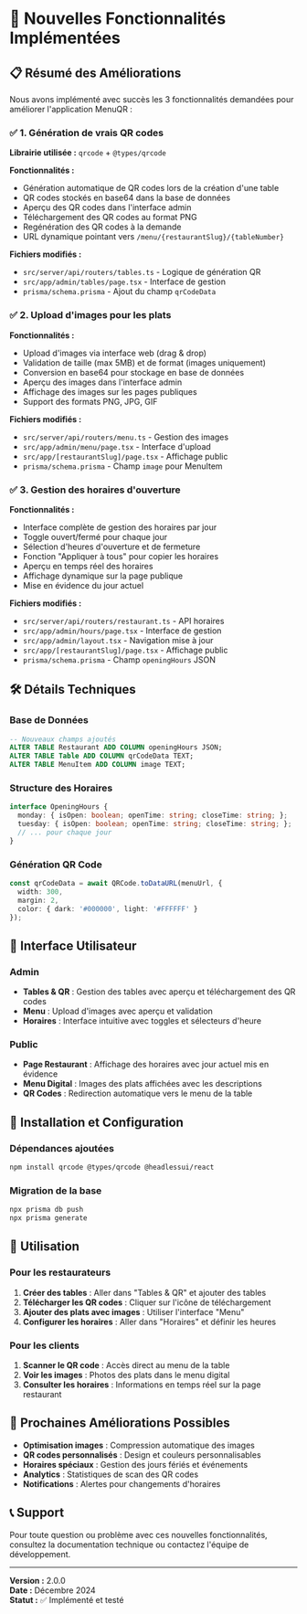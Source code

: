 # 🚀 Nouvelles Fonctionnalités Implémentées

## 📋 Résumé des Améliorations

Nous avons implémenté avec succès les 3 fonctionnalités demandées pour améliorer l'application MenuQR :

### ✅ 1. Génération de vrais QR codes

**Librairie utilisée :** `qrcode` + `@types/qrcode`

**Fonctionnalités :**
- Génération automatique de QR codes lors de la création d'une table
- QR codes stockés en base64 dans la base de données
- Aperçu des QR codes dans l'interface admin
- Téléchargement des QR codes au format PNG
- Regénération des QR codes à la demande
- URL dynamique pointant vers `/menu/{restaurantSlug}/{tableNumber}`

**Fichiers modifiés :**
- `src/server/api/routers/tables.ts` - Logique de génération QR
- `src/app/admin/tables/page.tsx` - Interface de gestion
- `prisma/schema.prisma` - Ajout du champ `qrCodeData`

### ✅ 2. Upload d'images pour les plats

**Fonctionnalités :**
- Upload d'images via interface web (drag & drop)
- Validation de taille (max 5MB) et de format (images uniquement)
- Conversion en base64 pour stockage en base de données
- Aperçu des images dans l'interface admin
- Affichage des images sur les pages publiques
- Support des formats PNG, JPG, GIF

**Fichiers modifiés :**
- `src/server/api/routers/menu.ts` - Gestion des images
- `src/app/admin/menu/page.tsx` - Interface d'upload
- `src/app/[restaurantSlug]/page.tsx` - Affichage public
- `prisma/schema.prisma` - Champ `image` pour MenuItem

### ✅ 3. Gestion des horaires d'ouverture

**Fonctionnalités :**
- Interface complète de gestion des horaires par jour
- Toggle ouvert/fermé pour chaque jour
- Sélection d'heures d'ouverture et de fermeture
- Fonction "Appliquer à tous" pour copier les horaires
- Aperçu en temps réel des horaires
- Affichage dynamique sur la page publique
- Mise en évidence du jour actuel

**Fichiers modifiés :**
- `src/server/api/routers/restaurant.ts` - API horaires
- `src/app/admin/hours/page.tsx` - Interface de gestion
- `src/app/admin/layout.tsx` - Navigation mise à jour
- `src/app/[restaurantSlug]/page.tsx` - Affichage public
- `prisma/schema.prisma` - Champ `openingHours` JSON

## 🛠️ Détails Techniques

### Base de Données
```sql
-- Nouveaux champs ajoutés
ALTER TABLE Restaurant ADD COLUMN openingHours JSON;
ALTER TABLE Table ADD COLUMN qrCodeData TEXT;
ALTER TABLE MenuItem ADD COLUMN image TEXT;
```

### Structure des Horaires
```typescript
interface OpeningHours {
  monday: { isOpen: boolean; openTime: string; closeTime: string; };
  tuesday: { isOpen: boolean; openTime: string; closeTime: string; };
  // ... pour chaque jour
}
```

### Génération QR Code
```typescript
const qrCodeData = await QRCode.toDataURL(menuUrl, {
  width: 300,
  margin: 2,
  color: { dark: '#000000', light: '#FFFFFF' }
});
```

## 📱 Interface Utilisateur

### Admin
- **Tables & QR** : Gestion des tables avec aperçu et téléchargement des QR codes
- **Menu** : Upload d'images avec aperçu et validation
- **Horaires** : Interface intuitive avec toggles et sélecteurs d'heure

### Public
- **Page Restaurant** : Affichage des horaires avec jour actuel mis en évidence
- **Menu Digital** : Images des plats affichées avec les descriptions
- **QR Codes** : Redirection automatique vers le menu de la table

## 🔧 Installation et Configuration

### Dépendances ajoutées
```bash
npm install qrcode @types/qrcode @headlessui/react
```

### Migration de la base
```bash
npx prisma db push
npx prisma generate
```

## 🎯 Utilisation

### Pour les restaurateurs
1. **Créer des tables** : Aller dans "Tables & QR" et ajouter des tables
2. **Télécharger les QR codes** : Cliquer sur l'icône de téléchargement
3. **Ajouter des plats avec images** : Utiliser l'interface "Menu"
4. **Configurer les horaires** : Aller dans "Horaires" et définir les heures

### Pour les clients
1. **Scanner le QR code** : Accès direct au menu de la table
2. **Voir les images** : Photos des plats dans le menu digital
3. **Consulter les horaires** : Informations en temps réel sur la page restaurant

## 🚀 Prochaines Améliorations Possibles

- **Optimisation images** : Compression automatique des images
- **QR codes personnalisés** : Design et couleurs personnalisables
- **Horaires spéciaux** : Gestion des jours fériés et événements
- **Analytics** : Statistiques de scan des QR codes
- **Notifications** : Alertes pour changements d'horaires

## 📞 Support

Pour toute question ou problème avec ces nouvelles fonctionnalités, consultez la documentation technique ou contactez l'équipe de développement.

---

**Version :** 2.0.0  
**Date :** Décembre 2024  
**Statut :** ✅ Implémenté et testé 